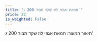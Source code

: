 ```yaml
---
title: "חמאת אגוזי לוז שקד תבור 200 ג'"
price: 32
is_weighted: False
---
```


תיאור המוצר: חמאת אגוזי לוז שקד תבור 200 ג'
